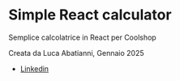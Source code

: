 # Simple React calculator

Semplice calcolatrice in React per Coolshop

Creata da Luca Abatianni, Gennaio 2025

- [Linkedin]([https://www.linkedin.com/in/myprofile](https://www.linkedin.com/in/luca-abatianni-5202b0206/))

